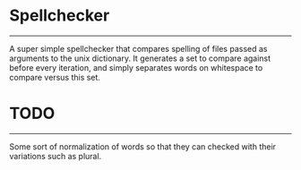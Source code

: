 # Spellchecker
---

A super simple spellchecker that compares spelling of files passed as arguments to the unix
dictionary. It generates a set to compare against before every iteration, and simply separates
words on whitespace to compare versus this set.

# TODO
---

Some sort of normalization of words so that they can checked with their variations such as
plural.

